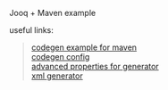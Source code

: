Jooq + Maven example

useful links:
> [codegen example for maven](https://www.jooq.org/doc/3.0/manual/code-generation/codegen-maven/)  
> [codegen config](https://www.jooq.org/doc/3.2/manual/code-generation/codegen-configuration/)  
> [advanced properties for generator](https://www.jooq.org/doc/3.8/manual/code-generation/codegen-advanced/)  
> [xml generator](https://www.jooq.org/doc/latest/manual/code-generation/xmlgenerator/)  